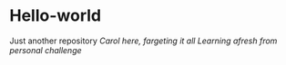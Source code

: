 # Hello-world
Just another repository
_Carol here, fargeting it all_ 
_Learning afresh from personal challenge_ 
